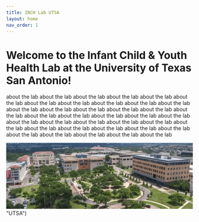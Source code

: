 ```yaml
---
title: INCH Lab UTSA
layout: home
nav_order: 1
---
```


# Welcome to the Infant Child & Youth Health Lab at the University of Texas San Antonio!

about the lab about the lab about the lab about the lab about the lab about the lab about the lab about the lab about the lab about the lab about the lab about the lab about the lab about the lab about the lab about the lab about the lab about the lab about the lab about the lab about the lab about the lab about the lab about the lab about the lab about the lab about the lab about the lab about the lab about the lab about the lab about the lab about the lab about the lab about the lab about the lab about the lab about the lab 


![Campus](https://raw.githubusercontent.com/inchlab-utsa/inchlab-utsa.github.io/main/imgs/main-campus-aerial.png)"UTSA")